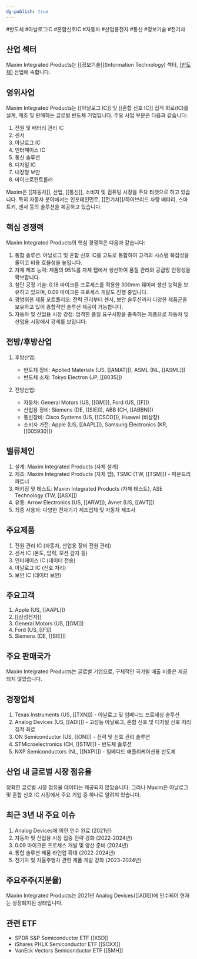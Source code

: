 ```yaml
---
dg-publish: true
---
```

#반도체 #아날로그IC #혼합신호IC #자동차 #산업용전자 #통신 #정보기술 #전기차

## 산업 섹터

Maxim Integrated Products는 [[정보기술]](Information Technology) 섹터, [[반도체]](Semiconductors) 산업에 속합니다.

## 영위사업

Maxim Integrated Products는 [[아날로그 IC]] 및 [[혼합 신호 IC]] 집적 회로(IC)를 설계, 제조 및 판매하는 글로벌 반도체 기업입니다. 주요 사업 부문은 다음과 같습니다:

1. 전원 및 배터리 관리 IC
2. 센서
3. 아날로그 IC
4. 인터페이스 IC
5. 통신 솔루션
6. 디지털 IC
7. 내장형 보안
8. 마이크로컨트롤러

Maxim은 [[자동차]], 산업, [[통신]], 소비자 및 컴퓨팅 시장을 주요 타겟으로 하고 있습니다. 특히 자동차 분야에서는 인포테인먼트, [[전기차]]/하이브리드 차량 배터리, 스마트키, 센서 등의 솔루션을 제공하고 있습니다.

## 핵심 경쟁력

Maxim Integrated Products의 핵심 경쟁력은 다음과 같습니다:

1. 통합 솔루션: 아날로그 및 혼합 신호 IC를 고도로 통합하여 고객의 시스템 복잡성을 줄이고 비용 효율성을 높입니다.
2. 자체 제조 능력: 제품의 95%를 자체 팹에서 생산하여 품질 관리와 공급망 안정성을 확보합니다.
3. 첨단 공정 기술: 0.18 마이크론 프로세스를 적용한 300mm 웨이퍼 생산 능력을 보유하고 있으며, 0.09 마이크론 프로세스 개발도 진행 중입니다.
4. 광범위한 제품 포트폴리오: 전력 관리부터 센서, 보안 솔루션까지 다양한 제품군을 보유하고 있어 종합적인 솔루션 제공이 가능합니다.
5. 자동차 및 산업용 시장 강점: 엄격한 품질 요구사항을 충족하는 제품으로 자동차 및 산업용 시장에서 강세를 보입니다.

## 전방/후방산업

1. 후방산업:
    
    - 반도체 장비: Applied Materials (US, [[AMAT]]), ASML (NL, [[ASML]])
    - 반도체 소재: Tokyo Electron (JP, [[8035]])
    
2. 전방산업:
    
    - 자동차: General Motors (US, [[GM]]), Ford (US, [[F]])
    - 산업용 장비: Siemens (DE, [[SIE]]), ABB (CH, [[ABBN]])
    - 통신장비: Cisco Systems (US, [[CSCO]]), Huawei (비상장)
    - 소비자 가전: Apple (US, [[AAPL]]), Samsung Electronics (KR, [[005930]])
    

## 밸류체인

1. 설계: Maxim Integrated Products (자체 설계)
2. 제조: Maxim Integrated Products (자체 팹), TSMC (TW, [[TSM]]) - 파운드리 파트너
3. 패키징 및 테스트: Maxim Integrated Products (자체 테스트), ASE Technology (TW, [[ASX]])
4. 유통: Arrow Electronics (US, [[ARW]]), Avnet (US, [[AVT]])
5. 최종 사용자: 다양한 전자기기 제조업체 및 자동차 제조사

## 주요제품

1. 전원 관리 IC (자동차, 산업용 장비 전원 관리)
2. 센서 IC (온도, 압력, 모션 감지 등)
3. 인터페이스 IC (데이터 전송)
4. 아날로그 IC (신호 처리)
5. 보안 IC (데이터 보안)

## 주요고객

1. Apple (US, [[AAPL]])
2. [[삼성전자]] 
3. General Motors (US, [[GM]])
4. Ford (US, [[F]])
5. Siemens (DE, [[SIE]])

## 주요 판매국가

Maxim Integrated Products는 글로벌 기업으로, 구체적인 국가별 매출 비중은 제공되지 않았습니다.

## 경쟁업체

1. Texas Instruments (US, [[TXN]]) - 아날로그 및 임베디드 프로세싱 솔루션
2. Analog Devices (US, [[ADI]]) - 고성능 아날로그, 혼합 신호 및 디지털 신호 처리 집적 회로
3. ON Semiconductor (US, [[ON]]) - 전력 및 신호 관리 솔루션
4. STMicroelectronics (CH, [[STM]]) - 반도체 솔루션
5. NXP Semiconductors (NL, [[NXPI]]) - 임베디드 애플리케이션용 반도체

## 산업 내 글로벌 시장 점유율

정확한 글로벌 시장 점유율 데이터는 제공되지 않았습니다. 그러나 Maxim은 아날로그 및 혼합 신호 IC 시장에서 주요 기업 중 하나로 알려져 있습니다.

## 최근 3년 내 주요 이슈

1. Analog Devices에 의한 인수 완료 (2021년)
2. 자동차 및 산업용 시장 집중 전략 강화 (2022-2024년)
3. 0.09 마이크론 프로세스 개발 및 양산 준비 (2024년)
4. 통합 솔루션 제품 라인업 확대 (2022-2024년)
5. 전기차 및 자율주행차 관련 제품 개발 강화 (2023-2024년)

## 주요주주(지분율)

Maxim Integrated Products는 2021년 Analog Devices([[ADI]])에 인수되어 현재는 상장폐지된 상태입니다.

## 관련 ETF

- SPDR S&P Semiconductor ETF [[XSD]]
- iShares PHLX Semiconductor ETF [[SOXX]]
- VanEck Vectors Semiconductor ETF [[SMH]]